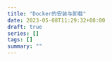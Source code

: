 ```yaml
---
title: "Docker的安装与卸载"
date: 2023-05-08T11:29:32+08:00
draft: true
series: []
tags: []
summary: ""
---
```


